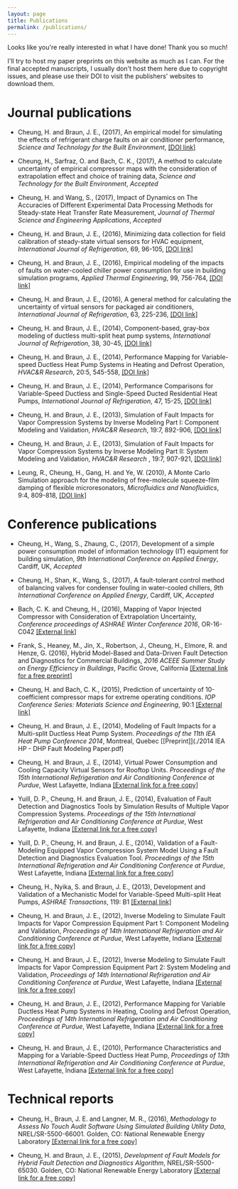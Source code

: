 ```yaml
---
layout: page
title: Publications
permalink: /publications/
---
```


Looks like you're really interested in what I have done! Thank you so much!

I'll try to host my paper preprints on this website as much as I can. For the final accepted manuscripts, I usually don't host them here due to copyright issues, and please use their DOI to visit the publishers' websites to download them.

# Journal publications
* Cheung, H. and Braun, J. E., (2017), An empirical model for simulating the effects of refrigerant charge faults on air conditioner performance, _Science and Technology for the Built Environment_, [[DOI link]](http://dx.doi.org/10.1080/23744731.2016.1260419)

* Cheung, H., Sarfraz, O. and Bach, C. K., (2017), A method to calculate uncertainty of empirical compressor maps with the consideration of extrapolation effect and choice of training data, _Science and Technology for the Built Environment_, _Accepted_

* Cheung, H. and Wang, S., (2017), Impact of Dynamics on The Accuracies of Different Experimental Data Processing Methods for Steady-state Heat Transfer Rate Measurement, _Journal of Thermal Science and Engineering Applications_, _Accepted_

* Cheung, H. and Braun, J. E., (2016), Minimizing data collection for field calibration of steady-state virtual sensors for HVAC equipment, _International Journal of Refrigeration_, 69, 96-105, [[DOI link]](http://dx.doi.org/10.1016/j.ijrefrig.2016.05.007)

* Cheung, H. and Braun, J. E., (2016), Empirical modeling of the impacts of faults on water-cooled chiller power consumption for use in building simulation programs, _Applied Thermal Engineering_, 99, 756-764, [[DOI link]](http://www.sciencedirect.com/science/article/pii/S1359431116300692)

* Cheung, H. and Braun, J. E., (2016), A general method for calculating the uncertainty of virtual sensors for packaged air conditioners, _International Journal of Refrigeration_, 63, 225-236, [[DOI link]](http://www.sciencedirect.com/science/article/pii/S0140700715001917)

* Cheung, H. and Braun, J. E., (2014), Component-based, gray-box modeling of ductless multi-split heat pump systems, _International Journal of Refrigeration_, 38, 30-45, [[DOI link]](http://www.sciencedirect.com/science/article/pii/S0140700713002855)

* Cheung, H. and Braun, J. E., (2014), Performance Mapping for Variable-speed Ductless Heat Pump Systems in Heating and Defrost Operation, _HVAC&R Research_, 20:5, 545-558, [[DOI link]](http://www.tandfonline.com/doi/abs/10.1080/10789669.2014.917934)

* Cheung, H. and Braun, J. E., (2014), Performance Comparisons for Variable-Speed Ductless and Single-Speed Ducted Residential Heat Pumps, _International Journal of Refrigeration_,  47, 15-25, [[DOI link]](http://www.tandfonline.com/doi/abs/10.1080/10789669.2014.917934)

* Cheung, H. and Braun, J. E., (2013), Simulation of Fault Impacts for Vapor Compression Systems by Inverse Modeling Part I: Component Modeling and Validation, _HVAC&R Research_, 19:7, 892-906, [[DOI link]](http://www.tandfonline.com/doi/abs/10.1080/10789669.2013.824800)

* Cheung, H. and Braun, J. E., (2013), Simulation of Fault Impacts for Vapor Compression Systems by Inverse Modeling Part II: System Modeling and Validation, _HVAC&R Research_ , 19:7, 907-921, [[DOI link]](http://www.tandfonline.com/doi/abs/10.1080/10789669.2013.819769)

* Leung, R., Cheung, H., Gang, H. and Ye, W. (2010), A Monte Carlo Simulation approach for the modeling of free-molecule squeeze-film damping of flexible microresonators, _Microfluidics and Nanofluidics_, 9:4, 809-818, [[DOI link]](https://doi.org/10.1007/s10404-010-0597-0)

# Conference publications
* Cheung, H., Wang, S., Zhaung, C., (2017), Development of a simple power consumption model of information technology (IT) equipment for building simulation, _9th International Conference on Applied Energy_, Cardiff, UK, _Accepted_

* Cheung, H., Shan, K., Wang, S., (2017), A fault-tolerant control method of balancing valves for condenser fouling in water-cooled chillers, _9th International Conference on Applied Energy_, Cardiff, UK, _Accepted_

* Bach, C. K. and Cheung, H., (2016), Mapping of Vapor Injected Compressor with Consideration of Extrapolation Uncertainty, _Conference proceedings of ASHRAE Winter Conference 2016_, OR-16-C042 [[External link]](http://www.techstreet.com/products/1910166)

* Frank, S., Heaney, M., Jin, X., Robertson, J., Cheung, H., Elmore, R. and Henze, G. (2016), Hybrid Model-Based and Data-Driven Fault Detection and Diagnostics for Commercial Buildings, _2016 ACEEE Summer Study on Energy Efficiency in Buildings_, Pacific Grove, California [[External link for a free preprint]](http://www.nrel.gov/docs/fy16osti/65924.pdf)

* Cheung, H. and Bach, C. K., (2015), Prediction of uncertainty of 10-coefficient compressor maps for extreme operating conditions. _IOP Conference Series: Materials Science and Engineering_, 90:1 [[External link]](http://iopscience.iop.org/article/10.1088/1757-899X/90/1/012078/meta)

* Cheung, H. and Braun, J. E., (2014), Modeling of Fault Impacts for a Multi-split Ductless Heat Pump System. _Proceedings of the 11th IEA Heat Pump Conference 2014_, Montreal, Quebec [[Preprint]](./2014 IEA HP - DHP Fault Modeling Paper.pdf)

* Cheung, H. and Braun, J. E., (2014), Virtual Power Consumption and Cooling Capacity Virtual Sensors for Rooftop Units. _Proceedings of the 15th International Refrigeration and Air Conditioning Conference at Purdue_, West Lafayette, Indiana [[External link for a free copy]](http://docs.lib.purdue.edu/iracc/1535/)

* Yuill, D. P., Cheung, H. and Braun, J. E., (2014), Evaluation of Fault Detection and Diagnostics Tools by Simulation Results of Multiple Vapor Compression Systems. _Proceedings of the 15th International Refrigeration and Air Conditioning Conference at Purdue_, West Lafayette, Indiana [[External link for a free copy]](http://docs.lib.purdue.edu/iracc/1543/)

* Yuill, D. P., Cheung, H. and Braun, J. E., (2014), Validation of a Fault-Modeling Equipped Vapor Compression System Model Using a Fault Detection and Diagnostics Evaluation Tool. _Proceedings of the 15th International Refrigeration and Air Conditioning Conference at Purdue_, West Lafayette, Indiana [[External link for a free copy]](http://docs.lib.purdue.edu/iracc/1544/)

* Cheung, H., Nyika, S. and Braun, J. E., (2013), Development and Validation of a Mechanistic Model for Variable-Speed Multi-split Heat Pumps, _ASHRAE Transactions_, 119: B1 [[External link]](http://search.proquest.com/openview/d458a4cf287887485fe02d0889e8c1fa/1?pq-origsite=gscholar)

* Cheung, H. and Braun, J. E., (2012), Inverse Modeling to Simulate Fault Impacts for Vapor Compression Equipment Part 1:  Component Modeling and Validation, _Proceedings of 14th International Refrigeration and Air Conditioning Conference at Purdue_, West Lafayette, Indiana [[External link for a free copy]](http://docs.lib.purdue.edu/herrick/76/)

* Cheung, H. and Braun, J. E., (2012), Inverse Modeling to Simulate Fault Impacts for Vapor Compression Equipment Part 2:  System Modeling and Validation, _Proceedings of 14th International Refrigeration and Air Conditioning Conference at Purdue_, West Lafayette, Indiana [[External link for a free copy]](http://docs.lib.purdue.edu/iracc/1167/)

* Cheung, H. and Braun, J. E., (2012), Performance Mapping for Variable Ductless Heat Pump Systems in Heating, Cooling and Defrost Operation, _Proceedings of 14th International Refrigeration and Air Conditioning Conference at Purdue_, West Lafayette, Indiana [[External link for a free copy]](http://docs.lib.purdue.edu/iracc/1240/)

* Cheung, H. and Braun, J. E., (2010), Performance Characteristics and Mapping for a Variable-Speed Ductless Heat Pump, _Proceedings of 13th International Refrigeration and Air Conditioning Conference at Purdue_, West Lafayette, Indiana [[External link for a free copy]](http://docs.lib.purdue.edu/herrick/6/)

# Technical reports
* Cheung, H., Braun, J. E. and Langner, M. R., (2016), _Methodology to Assess No Touch Audit Software Using Simulated Building Utility Data_, NREL/SR-5500-66001. Golden, CO: National Renewable Energy Laboratory [[External link for a free copy]](http://www.nrel.gov/docs/fy17osti/66001.pdf)

* Cheung, H. and Braun, J. E., (2015), _Development of Fault Models for Hybrid Fault Detection and Diagnostics Algorithm_, NREL/SR-5500-65030. Golden, CO: National Renewable Energy Laboratory [[External link for a free copy]](http://www.nrel.gov/docs/fy16osti/65030.pdf)
